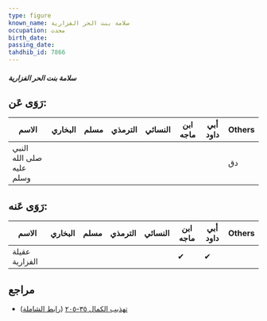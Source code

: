 ```yaml
---
type: figure
known_name: سلامة بنت الحر الفزارية
occupation: محدث
birth_date:
passing_date:
tahdhib_id: 7866
---
```

##### سلامة بنت الحر الفزارية

## رَوَى عَن:
| الاسم                    | البخاري | مسلم | الترمذي | النسائي | ابن ماجه | أبي داود | Others |
| ------------------------ | ------- | ---- | ------- | ------- | -------- | -------- | ------ |
| النبي صلى الله عليه وسلم |         |      |         |         |          |          | دق     |
## رَوَى عَنه:
| الاسم          | البخاري | مسلم | الترمذي | النسائي | ابن ماجه | أبي داود | Others |
| -------------- | ------- | ---- | ------- | ------- | -------- | -------- | ------ |
| عقيلة الفزارية |         |      |         |         | ✔        | ✔        |        |
## مراجع
- [تهذيب الكمال ٣٥-٢٠٥](obsidian://open?vault=Tahdhib-al-Kamal&file=Figures/٧٨٦٦-سلامة%20بنت%20الحر%20الفزارية) ([رابط الشاملة](https://shamela.ws/book/3722/18804))